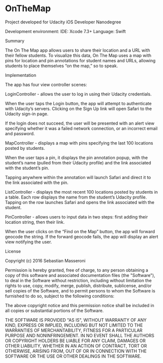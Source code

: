 # OnTheMap
Project developed for Udacity iOS Developer Nanodegree

Development environment: 
IDE: Xcode 7.3+
Language: Swift

Summary

The On The Map app allows users to share their location and a URL with their fellow students. To visualize this data, On The Map uses a map with pins for location and pin annotations for student names and URLs, allowing students to place themselves “on the map,” so to speak.


Implementation

The app has four view controller scenes:

LoginController - allows the user to log in using their Udacity credentials.

When the user taps the Login button, the app will attempt to authenticate with Udacity’s servers. Clicking on the Sign Up link will open Safari to the Udacity sign-in page.

If the login does not succeed, the user will be presented with an alert view specifying whether it was a failed network connection, or an incorrect email and password.

MapController - displays a map with pins specifying the last 100 locations posted by students.

When the user taps a pin, it displays the pin annotation popup, with the student’s name (pulled from their Udacity profile) and the link associated with the student’s pin.

Tapping anywhere within the annotation will launch Safari and direct it to the link associated with the pin.

ListController - displays the most recent 100 locations posted by students in a table. Each row displays the name from the student’s Udacity profile. Tapping on the row launches Safari and opens the link associated with the student.

PinController - allows users to input data in two steps: first adding their location string, then their link.

When the user clicks on the “Find on the Map” button, the app will forward geocode the string. If the forward geocode fails, the app will display an alert view notifying the user.

License

Copyright (c) 2016 Sebastian Masseroni

Permission is hereby granted, free of charge, to any person obtaining a copy of this software and associated documentation files (the "Software"), to deal in the Software without restriction, including without limitation the rights to use, copy, modify, merge, publish, distribute, sublicense, and/or sell copies of the Software, and to permit persons to whom the Software is furnished to do so, subject to the following conditions:

The above copyright notice and this permission notice shall be included in all copies or substantial portions of the Software.

THE SOFTWARE IS PROVIDED "AS IS", WITHOUT WARRANTY OF ANY KIND, EXPRESS OR IMPLIED, INCLUDING BUT NOT LIMITED TO THE WARRANTIES OF MERCHANTABILITY, FITNESS FOR A PARTICULAR PURPOSE AND NONINFRINGEMENT. IN NO EVENT SHALL THE AUTHORS OR COPYRIGHT HOLDERS BE LIABLE FOR ANY CLAIM, DAMAGES OR OTHER LIABILITY, WHETHER IN AN ACTION OF CONTRACT, TORT OR OTHERWISE, ARISING FROM, OUT OF OR IN CONNECTION WITH THE SOFTWARE OR THE USE OR OTHER DEALINGS IN THE SOFTWARE.
